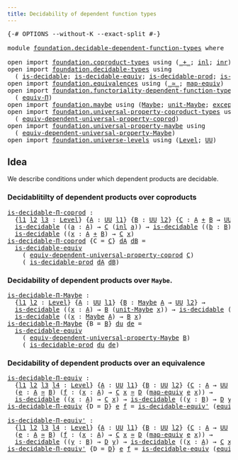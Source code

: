 ```yaml
---
title: Decidability of dependent function types
---
```


<pre class="Agda"><a id="66" class="Symbol">{-#</a> <a id="70" class="Keyword">OPTIONS</a> <a id="78" class="Pragma">--without-K</a> <a id="90" class="Pragma">--exact-split</a> <a id="104" class="Symbol">#-}</a>

<a id="109" class="Keyword">module</a> <a id="116" href="foundation.decidable-dependent-function-types.html" class="Module">foundation.decidable-dependent-function-types</a> <a id="162" class="Keyword">where</a>

<a id="169" class="Keyword">open</a> <a id="174" class="Keyword">import</a> <a id="181" href="foundation.coproduct-types.html" class="Module">foundation.coproduct-types</a> <a id="208" class="Keyword">using</a> <a id="214" class="Symbol">(</a><a id="215" href="foundation.coproduct-types.html#1182" class="Datatype Operator">_+_</a><a id="218" class="Symbol">;</a> <a id="220" href="foundation.coproduct-types.html#1250" class="InductiveConstructor">inl</a><a id="223" class="Symbol">;</a> <a id="225" href="foundation.coproduct-types.html#1268" class="InductiveConstructor">inr</a><a id="228" class="Symbol">)</a>
<a id="230" class="Keyword">open</a> <a id="235" class="Keyword">import</a> <a id="242" href="foundation.decidable-types.html" class="Module">foundation.decidable-types</a> <a id="269" class="Keyword">using</a>
  <a id="277" class="Symbol">(</a> <a id="279" href="foundation.decidable-types.html#1915" class="Function">is-decidable</a><a id="291" class="Symbol">;</a> <a id="293" href="foundation.decidable-types.html#5692" class="Function">is-decidable-equiv</a><a id="311" class="Symbol">;</a> <a id="313" href="foundation.decidable-types.html#3314" class="Function">is-decidable-prod</a><a id="330" class="Symbol">;</a> <a id="332" href="foundation.decidable-types.html#5838" class="Function">is-decidable-equiv&#39;</a><a id="351" class="Symbol">)</a>
<a id="353" class="Keyword">open</a> <a id="358" class="Keyword">import</a> <a id="365" href="foundation.equivalences.html" class="Module">foundation.equivalences</a> <a id="389" class="Keyword">using</a> <a id="395" class="Symbol">(</a><a id="396" href="foundation-core.equivalences.html#1621" class="Function Operator">_≃_</a><a id="399" class="Symbol">;</a> <a id="401" href="foundation-core.equivalences.html#1821" class="Function">map-equiv</a><a id="410" class="Symbol">)</a>
<a id="412" class="Keyword">open</a> <a id="417" class="Keyword">import</a> <a id="424" href="foundation.functoriality-dependent-function-types.html" class="Module">foundation.functoriality-dependent-function-types</a> <a id="474" class="Keyword">using</a>
  <a id="482" class="Symbol">(</a> <a id="484" href="foundation.functoriality-dependent-function-types.html#4404" class="Function">equiv-Π</a><a id="491" class="Symbol">)</a>
<a id="493" class="Keyword">open</a> <a id="498" class="Keyword">import</a> <a id="505" href="foundation.maybe.html" class="Module">foundation.maybe</a> <a id="522" class="Keyword">using</a> <a id="528" class="Symbol">(</a><a id="529" href="foundation.maybe.html#1460" class="Function">Maybe</a><a id="534" class="Symbol">;</a> <a id="536" href="foundation.maybe.html#1514" class="Function">unit-Maybe</a><a id="546" class="Symbol">;</a> <a id="548" href="foundation.maybe.html#1582" class="Function">exception-Maybe</a><a id="563" class="Symbol">)</a>
<a id="565" class="Keyword">open</a> <a id="570" class="Keyword">import</a> <a id="577" href="foundation.universal-property-coproduct-types.html" class="Module">foundation.universal-property-coproduct-types</a> <a id="623" class="Keyword">using</a>
  <a id="631" class="Symbol">(</a> <a id="633" href="foundation.universal-property-coproduct-types.html#1627" class="Function">equiv-dependent-universal-property-coprod</a><a id="674" class="Symbol">)</a>
<a id="676" class="Keyword">open</a> <a id="681" class="Keyword">import</a> <a id="688" href="foundation.universal-property-maybe.html" class="Module">foundation.universal-property-maybe</a> <a id="724" class="Keyword">using</a>
  <a id="732" class="Symbol">(</a> <a id="734" href="foundation.universal-property-maybe.html#1970" class="Function">equiv-dependent-universal-property-Maybe</a><a id="774" class="Symbol">)</a>
<a id="776" class="Keyword">open</a> <a id="781" class="Keyword">import</a> <a id="788" href="foundation.universe-levels.html" class="Module">foundation.universe-levels</a> <a id="815" class="Keyword">using</a> <a id="821" class="Symbol">(</a><a id="822" href="Agda.Primitive.html#597" class="Postulate">Level</a><a id="827" class="Symbol">;</a> <a id="829" href="foundation-core.universe-levels.html#235" class="Primitive">UU</a><a id="831" class="Symbol">)</a>
</pre>
## Idea

We describe conditions under which dependent products are decidable.

### Decidablitilty of dependent products over coproducts

<pre class="Agda"><a id="is-decidable-Π-coprod"></a><a id="983" href="foundation.decidable-dependent-function-types.html#983" class="Function">is-decidable-Π-coprod</a> <a id="1005" class="Symbol">:</a>
  <a id="1009" class="Symbol">{</a><a id="1010" href="foundation.decidable-dependent-function-types.html#1010" class="Bound">l1</a> <a id="1013" href="foundation.decidable-dependent-function-types.html#1013" class="Bound">l2</a> <a id="1016" href="foundation.decidable-dependent-function-types.html#1016" class="Bound">l3</a> <a id="1019" class="Symbol">:</a> <a id="1021" href="Agda.Primitive.html#597" class="Postulate">Level</a><a id="1026" class="Symbol">}</a> <a id="1028" class="Symbol">{</a><a id="1029" href="foundation.decidable-dependent-function-types.html#1029" class="Bound">A</a> <a id="1031" class="Symbol">:</a> <a id="1033" href="foundation-core.universe-levels.html#235" class="Primitive">UU</a> <a id="1036" href="foundation.decidable-dependent-function-types.html#1010" class="Bound">l1</a><a id="1038" class="Symbol">}</a> <a id="1040" class="Symbol">{</a><a id="1041" href="foundation.decidable-dependent-function-types.html#1041" class="Bound">B</a> <a id="1043" class="Symbol">:</a> <a id="1045" href="foundation-core.universe-levels.html#235" class="Primitive">UU</a> <a id="1048" href="foundation.decidable-dependent-function-types.html#1013" class="Bound">l2</a><a id="1050" class="Symbol">}</a> <a id="1052" class="Symbol">{</a><a id="1053" href="foundation.decidable-dependent-function-types.html#1053" class="Bound">C</a> <a id="1055" class="Symbol">:</a> <a id="1057" href="foundation.decidable-dependent-function-types.html#1029" class="Bound">A</a> <a id="1059" href="foundation.coproduct-types.html#1182" class="Datatype Operator">+</a> <a id="1061" href="foundation.decidable-dependent-function-types.html#1041" class="Bound">B</a> <a id="1063" class="Symbol">→</a> <a id="1065" href="foundation-core.universe-levels.html#235" class="Primitive">UU</a> <a id="1068" href="foundation.decidable-dependent-function-types.html#1016" class="Bound">l3</a><a id="1070" class="Symbol">}</a> <a id="1072" class="Symbol">→</a>
  <a id="1076" href="foundation.decidable-types.html#1915" class="Function">is-decidable</a> <a id="1089" class="Symbol">((</a><a id="1091" href="foundation.decidable-dependent-function-types.html#1091" class="Bound">a</a> <a id="1093" class="Symbol">:</a> <a id="1095" href="foundation.decidable-dependent-function-types.html#1029" class="Bound">A</a><a id="1096" class="Symbol">)</a> <a id="1098" class="Symbol">→</a> <a id="1100" href="foundation.decidable-dependent-function-types.html#1053" class="Bound">C</a> <a id="1102" class="Symbol">(</a><a id="1103" href="foundation.coproduct-types.html#1250" class="InductiveConstructor">inl</a> <a id="1107" href="foundation.decidable-dependent-function-types.html#1091" class="Bound">a</a><a id="1108" class="Symbol">))</a> <a id="1111" class="Symbol">→</a> <a id="1113" href="foundation.decidable-types.html#1915" class="Function">is-decidable</a> <a id="1126" class="Symbol">((</a><a id="1128" href="foundation.decidable-dependent-function-types.html#1128" class="Bound">b</a> <a id="1130" class="Symbol">:</a> <a id="1132" href="foundation.decidable-dependent-function-types.html#1041" class="Bound">B</a><a id="1133" class="Symbol">)</a> <a id="1135" class="Symbol">→</a> <a id="1137" href="foundation.decidable-dependent-function-types.html#1053" class="Bound">C</a> <a id="1139" class="Symbol">(</a><a id="1140" href="foundation.coproduct-types.html#1268" class="InductiveConstructor">inr</a> <a id="1144" href="foundation.decidable-dependent-function-types.html#1128" class="Bound">b</a><a id="1145" class="Symbol">))</a> <a id="1148" class="Symbol">→</a>
  <a id="1152" href="foundation.decidable-types.html#1915" class="Function">is-decidable</a> <a id="1165" class="Symbol">((</a><a id="1167" href="foundation.decidable-dependent-function-types.html#1167" class="Bound">x</a> <a id="1169" class="Symbol">:</a> <a id="1171" href="foundation.decidable-dependent-function-types.html#1029" class="Bound">A</a> <a id="1173" href="foundation.coproduct-types.html#1182" class="Datatype Operator">+</a> <a id="1175" href="foundation.decidable-dependent-function-types.html#1041" class="Bound">B</a><a id="1176" class="Symbol">)</a> <a id="1178" class="Symbol">→</a> <a id="1180" href="foundation.decidable-dependent-function-types.html#1053" class="Bound">C</a> <a id="1182" href="foundation.decidable-dependent-function-types.html#1167" class="Bound">x</a><a id="1183" class="Symbol">)</a>
<a id="1185" href="foundation.decidable-dependent-function-types.html#983" class="Function">is-decidable-Π-coprod</a> <a id="1207" class="Symbol">{</a><a id="1208" class="Argument">C</a> <a id="1210" class="Symbol">=</a> <a id="1212" href="foundation.decidable-dependent-function-types.html#1212" class="Bound">C</a><a id="1213" class="Symbol">}</a> <a id="1215" href="foundation.decidable-dependent-function-types.html#1215" class="Bound">dA</a> <a id="1218" href="foundation.decidable-dependent-function-types.html#1218" class="Bound">dB</a> <a id="1221" class="Symbol">=</a>
  <a id="1225" href="foundation.decidable-types.html#5692" class="Function">is-decidable-equiv</a>
    <a id="1248" class="Symbol">(</a> <a id="1250" href="foundation.universal-property-coproduct-types.html#1627" class="Function">equiv-dependent-universal-property-coprod</a> <a id="1292" href="foundation.decidable-dependent-function-types.html#1212" class="Bound">C</a><a id="1293" class="Symbol">)</a>
    <a id="1299" class="Symbol">(</a> <a id="1301" href="foundation.decidable-types.html#3314" class="Function">is-decidable-prod</a> <a id="1319" href="foundation.decidable-dependent-function-types.html#1215" class="Bound">dA</a> <a id="1322" href="foundation.decidable-dependent-function-types.html#1218" class="Bound">dB</a><a id="1324" class="Symbol">)</a>
</pre>
### Decidability of dependent products over `Maybe`.

<pre class="Agda"><a id="is-decidable-Π-Maybe"></a><a id="1393" href="foundation.decidable-dependent-function-types.html#1393" class="Function">is-decidable-Π-Maybe</a> <a id="1414" class="Symbol">:</a>
  <a id="1418" class="Symbol">{</a><a id="1419" href="foundation.decidable-dependent-function-types.html#1419" class="Bound">l1</a> <a id="1422" href="foundation.decidable-dependent-function-types.html#1422" class="Bound">l2</a> <a id="1425" class="Symbol">:</a> <a id="1427" href="Agda.Primitive.html#597" class="Postulate">Level</a><a id="1432" class="Symbol">}</a> <a id="1434" class="Symbol">{</a><a id="1435" href="foundation.decidable-dependent-function-types.html#1435" class="Bound">A</a> <a id="1437" class="Symbol">:</a> <a id="1439" href="foundation-core.universe-levels.html#235" class="Primitive">UU</a> <a id="1442" href="foundation.decidable-dependent-function-types.html#1419" class="Bound">l1</a><a id="1444" class="Symbol">}</a> <a id="1446" class="Symbol">{</a><a id="1447" href="foundation.decidable-dependent-function-types.html#1447" class="Bound">B</a> <a id="1449" class="Symbol">:</a> <a id="1451" href="foundation.maybe.html#1460" class="Function">Maybe</a> <a id="1457" href="foundation.decidable-dependent-function-types.html#1435" class="Bound">A</a> <a id="1459" class="Symbol">→</a> <a id="1461" href="foundation-core.universe-levels.html#235" class="Primitive">UU</a> <a id="1464" href="foundation.decidable-dependent-function-types.html#1422" class="Bound">l2</a><a id="1466" class="Symbol">}</a> <a id="1468" class="Symbol">→</a>
  <a id="1472" href="foundation.decidable-types.html#1915" class="Function">is-decidable</a> <a id="1485" class="Symbol">((</a><a id="1487" href="foundation.decidable-dependent-function-types.html#1487" class="Bound">x</a> <a id="1489" class="Symbol">:</a> <a id="1491" href="foundation.decidable-dependent-function-types.html#1435" class="Bound">A</a><a id="1492" class="Symbol">)</a> <a id="1494" class="Symbol">→</a> <a id="1496" href="foundation.decidable-dependent-function-types.html#1447" class="Bound">B</a> <a id="1498" class="Symbol">(</a><a id="1499" href="foundation.maybe.html#1514" class="Function">unit-Maybe</a> <a id="1510" href="foundation.decidable-dependent-function-types.html#1487" class="Bound">x</a><a id="1511" class="Symbol">))</a> <a id="1514" class="Symbol">→</a> <a id="1516" href="foundation.decidable-types.html#1915" class="Function">is-decidable</a> <a id="1529" class="Symbol">(</a><a id="1530" href="foundation.decidable-dependent-function-types.html#1447" class="Bound">B</a> <a id="1532" href="foundation.maybe.html#1582" class="Function">exception-Maybe</a><a id="1547" class="Symbol">)</a> <a id="1549" class="Symbol">→</a>
  <a id="1553" href="foundation.decidable-types.html#1915" class="Function">is-decidable</a> <a id="1566" class="Symbol">((</a><a id="1568" href="foundation.decidable-dependent-function-types.html#1568" class="Bound">x</a> <a id="1570" class="Symbol">:</a> <a id="1572" href="foundation.maybe.html#1460" class="Function">Maybe</a> <a id="1578" href="foundation.decidable-dependent-function-types.html#1435" class="Bound">A</a><a id="1579" class="Symbol">)</a> <a id="1581" class="Symbol">→</a> <a id="1583" href="foundation.decidable-dependent-function-types.html#1447" class="Bound">B</a> <a id="1585" href="foundation.decidable-dependent-function-types.html#1568" class="Bound">x</a><a id="1586" class="Symbol">)</a>
<a id="1588" href="foundation.decidable-dependent-function-types.html#1393" class="Function">is-decidable-Π-Maybe</a> <a id="1609" class="Symbol">{</a><a id="1610" class="Argument">B</a> <a id="1612" class="Symbol">=</a> <a id="1614" href="foundation.decidable-dependent-function-types.html#1614" class="Bound">B</a><a id="1615" class="Symbol">}</a> <a id="1617" href="foundation.decidable-dependent-function-types.html#1617" class="Bound">du</a> <a id="1620" href="foundation.decidable-dependent-function-types.html#1620" class="Bound">de</a> <a id="1623" class="Symbol">=</a>
  <a id="1627" href="foundation.decidable-types.html#5692" class="Function">is-decidable-equiv</a>
    <a id="1650" class="Symbol">(</a> <a id="1652" href="foundation.universal-property-maybe.html#1970" class="Function">equiv-dependent-universal-property-Maybe</a> <a id="1693" href="foundation.decidable-dependent-function-types.html#1614" class="Bound">B</a><a id="1694" class="Symbol">)</a>
    <a id="1700" class="Symbol">(</a> <a id="1702" href="foundation.decidable-types.html#3314" class="Function">is-decidable-prod</a> <a id="1720" href="foundation.decidable-dependent-function-types.html#1617" class="Bound">du</a> <a id="1723" href="foundation.decidable-dependent-function-types.html#1620" class="Bound">de</a><a id="1725" class="Symbol">)</a>
</pre>
### Decidability of dependent products over an equivalence

<pre class="Agda"><a id="is-decidable-Π-equiv"></a><a id="1800" href="foundation.decidable-dependent-function-types.html#1800" class="Function">is-decidable-Π-equiv</a> <a id="1821" class="Symbol">:</a>
  <a id="1825" class="Symbol">{</a><a id="1826" href="foundation.decidable-dependent-function-types.html#1826" class="Bound">l1</a> <a id="1829" href="foundation.decidable-dependent-function-types.html#1829" class="Bound">l2</a> <a id="1832" href="foundation.decidable-dependent-function-types.html#1832" class="Bound">l3</a> <a id="1835" href="foundation.decidable-dependent-function-types.html#1835" class="Bound">l4</a> <a id="1838" class="Symbol">:</a> <a id="1840" href="Agda.Primitive.html#597" class="Postulate">Level</a><a id="1845" class="Symbol">}</a> <a id="1847" class="Symbol">{</a><a id="1848" href="foundation.decidable-dependent-function-types.html#1848" class="Bound">A</a> <a id="1850" class="Symbol">:</a> <a id="1852" href="foundation-core.universe-levels.html#235" class="Primitive">UU</a> <a id="1855" href="foundation.decidable-dependent-function-types.html#1826" class="Bound">l1</a><a id="1857" class="Symbol">}</a> <a id="1859" class="Symbol">{</a><a id="1860" href="foundation.decidable-dependent-function-types.html#1860" class="Bound">B</a> <a id="1862" class="Symbol">:</a> <a id="1864" href="foundation-core.universe-levels.html#235" class="Primitive">UU</a> <a id="1867" href="foundation.decidable-dependent-function-types.html#1829" class="Bound">l2</a><a id="1869" class="Symbol">}</a> <a id="1871" class="Symbol">{</a><a id="1872" href="foundation.decidable-dependent-function-types.html#1872" class="Bound">C</a> <a id="1874" class="Symbol">:</a> <a id="1876" href="foundation.decidable-dependent-function-types.html#1848" class="Bound">A</a> <a id="1878" class="Symbol">→</a> <a id="1880" href="foundation-core.universe-levels.html#235" class="Primitive">UU</a> <a id="1883" href="foundation.decidable-dependent-function-types.html#1832" class="Bound">l3</a><a id="1885" class="Symbol">}</a> <a id="1887" class="Symbol">{</a><a id="1888" href="foundation.decidable-dependent-function-types.html#1888" class="Bound">D</a> <a id="1890" class="Symbol">:</a> <a id="1892" href="foundation.decidable-dependent-function-types.html#1860" class="Bound">B</a> <a id="1894" class="Symbol">→</a> <a id="1896" href="foundation-core.universe-levels.html#235" class="Primitive">UU</a> <a id="1899" href="foundation.decidable-dependent-function-types.html#1835" class="Bound">l4</a><a id="1901" class="Symbol">}</a>
  <a id="1905" class="Symbol">(</a><a id="1906" href="foundation.decidable-dependent-function-types.html#1906" class="Bound">e</a> <a id="1908" class="Symbol">:</a> <a id="1910" href="foundation.decidable-dependent-function-types.html#1848" class="Bound">A</a> <a id="1912" href="foundation-core.equivalences.html#1621" class="Function Operator">≃</a> <a id="1914" href="foundation.decidable-dependent-function-types.html#1860" class="Bound">B</a><a id="1915" class="Symbol">)</a> <a id="1917" class="Symbol">(</a><a id="1918" href="foundation.decidable-dependent-function-types.html#1918" class="Bound">f</a> <a id="1920" class="Symbol">:</a> <a id="1922" class="Symbol">(</a><a id="1923" href="foundation.decidable-dependent-function-types.html#1923" class="Bound">x</a> <a id="1925" class="Symbol">:</a> <a id="1927" href="foundation.decidable-dependent-function-types.html#1848" class="Bound">A</a><a id="1928" class="Symbol">)</a> <a id="1930" class="Symbol">→</a> <a id="1932" href="foundation.decidable-dependent-function-types.html#1872" class="Bound">C</a> <a id="1934" href="foundation.decidable-dependent-function-types.html#1923" class="Bound">x</a> <a id="1936" href="foundation-core.equivalences.html#1621" class="Function Operator">≃</a> <a id="1938" href="foundation.decidable-dependent-function-types.html#1888" class="Bound">D</a> <a id="1940" class="Symbol">(</a><a id="1941" href="foundation-core.equivalences.html#1821" class="Function">map-equiv</a> <a id="1951" href="foundation.decidable-dependent-function-types.html#1906" class="Bound">e</a> <a id="1953" href="foundation.decidable-dependent-function-types.html#1923" class="Bound">x</a><a id="1954" class="Symbol">))</a> <a id="1957" class="Symbol">→</a>
  <a id="1961" href="foundation.decidable-types.html#1915" class="Function">is-decidable</a> <a id="1974" class="Symbol">((</a><a id="1976" href="foundation.decidable-dependent-function-types.html#1976" class="Bound">x</a> <a id="1978" class="Symbol">:</a> <a id="1980" href="foundation.decidable-dependent-function-types.html#1848" class="Bound">A</a><a id="1981" class="Symbol">)</a> <a id="1983" class="Symbol">→</a> <a id="1985" href="foundation.decidable-dependent-function-types.html#1872" class="Bound">C</a> <a id="1987" href="foundation.decidable-dependent-function-types.html#1976" class="Bound">x</a><a id="1988" class="Symbol">)</a> <a id="1990" class="Symbol">→</a> <a id="1992" href="foundation.decidable-types.html#1915" class="Function">is-decidable</a> <a id="2005" class="Symbol">((</a><a id="2007" href="foundation.decidable-dependent-function-types.html#2007" class="Bound">y</a> <a id="2009" class="Symbol">:</a> <a id="2011" href="foundation.decidable-dependent-function-types.html#1860" class="Bound">B</a><a id="2012" class="Symbol">)</a> <a id="2014" class="Symbol">→</a> <a id="2016" href="foundation.decidable-dependent-function-types.html#1888" class="Bound">D</a> <a id="2018" href="foundation.decidable-dependent-function-types.html#2007" class="Bound">y</a><a id="2019" class="Symbol">)</a>
<a id="2021" href="foundation.decidable-dependent-function-types.html#1800" class="Function">is-decidable-Π-equiv</a> <a id="2042" class="Symbol">{</a><a id="2043" class="Argument">D</a> <a id="2045" class="Symbol">=</a> <a id="2047" href="foundation.decidable-dependent-function-types.html#2047" class="Bound">D</a><a id="2048" class="Symbol">}</a> <a id="2050" href="foundation.decidable-dependent-function-types.html#2050" class="Bound">e</a> <a id="2052" href="foundation.decidable-dependent-function-types.html#2052" class="Bound">f</a> <a id="2054" class="Symbol">=</a> <a id="2056" href="foundation.decidable-types.html#5838" class="Function">is-decidable-equiv&#39;</a> <a id="2076" class="Symbol">(</a><a id="2077" href="foundation.functoriality-dependent-function-types.html#4404" class="Function">equiv-Π</a> <a id="2085" href="foundation.decidable-dependent-function-types.html#2047" class="Bound">D</a> <a id="2087" href="foundation.decidable-dependent-function-types.html#2050" class="Bound">e</a> <a id="2089" href="foundation.decidable-dependent-function-types.html#2052" class="Bound">f</a><a id="2090" class="Symbol">)</a>

<a id="is-decidable-Π-equiv&#39;"></a><a id="2093" href="foundation.decidable-dependent-function-types.html#2093" class="Function">is-decidable-Π-equiv&#39;</a> <a id="2115" class="Symbol">:</a>
  <a id="2119" class="Symbol">{</a><a id="2120" href="foundation.decidable-dependent-function-types.html#2120" class="Bound">l1</a> <a id="2123" href="foundation.decidable-dependent-function-types.html#2123" class="Bound">l2</a> <a id="2126" href="foundation.decidable-dependent-function-types.html#2126" class="Bound">l3</a> <a id="2129" href="foundation.decidable-dependent-function-types.html#2129" class="Bound">l4</a> <a id="2132" class="Symbol">:</a> <a id="2134" href="Agda.Primitive.html#597" class="Postulate">Level</a><a id="2139" class="Symbol">}</a> <a id="2141" class="Symbol">{</a><a id="2142" href="foundation.decidable-dependent-function-types.html#2142" class="Bound">A</a> <a id="2144" class="Symbol">:</a> <a id="2146" href="foundation-core.universe-levels.html#235" class="Primitive">UU</a> <a id="2149" href="foundation.decidable-dependent-function-types.html#2120" class="Bound">l1</a><a id="2151" class="Symbol">}</a> <a id="2153" class="Symbol">{</a><a id="2154" href="foundation.decidable-dependent-function-types.html#2154" class="Bound">B</a> <a id="2156" class="Symbol">:</a> <a id="2158" href="foundation-core.universe-levels.html#235" class="Primitive">UU</a> <a id="2161" href="foundation.decidable-dependent-function-types.html#2123" class="Bound">l2</a><a id="2163" class="Symbol">}</a> <a id="2165" class="Symbol">{</a><a id="2166" href="foundation.decidable-dependent-function-types.html#2166" class="Bound">C</a> <a id="2168" class="Symbol">:</a> <a id="2170" href="foundation.decidable-dependent-function-types.html#2142" class="Bound">A</a> <a id="2172" class="Symbol">→</a> <a id="2174" href="foundation-core.universe-levels.html#235" class="Primitive">UU</a> <a id="2177" href="foundation.decidable-dependent-function-types.html#2126" class="Bound">l3</a><a id="2179" class="Symbol">}</a> <a id="2181" class="Symbol">{</a><a id="2182" href="foundation.decidable-dependent-function-types.html#2182" class="Bound">D</a> <a id="2184" class="Symbol">:</a> <a id="2186" href="foundation.decidable-dependent-function-types.html#2154" class="Bound">B</a> <a id="2188" class="Symbol">→</a> <a id="2190" href="foundation-core.universe-levels.html#235" class="Primitive">UU</a> <a id="2193" href="foundation.decidable-dependent-function-types.html#2129" class="Bound">l4</a><a id="2195" class="Symbol">}</a>
  <a id="2199" class="Symbol">(</a><a id="2200" href="foundation.decidable-dependent-function-types.html#2200" class="Bound">e</a> <a id="2202" class="Symbol">:</a> <a id="2204" href="foundation.decidable-dependent-function-types.html#2142" class="Bound">A</a> <a id="2206" href="foundation-core.equivalences.html#1621" class="Function Operator">≃</a> <a id="2208" href="foundation.decidable-dependent-function-types.html#2154" class="Bound">B</a><a id="2209" class="Symbol">)</a> <a id="2211" class="Symbol">(</a><a id="2212" href="foundation.decidable-dependent-function-types.html#2212" class="Bound">f</a> <a id="2214" class="Symbol">:</a> <a id="2216" class="Symbol">(</a><a id="2217" href="foundation.decidable-dependent-function-types.html#2217" class="Bound">x</a> <a id="2219" class="Symbol">:</a> <a id="2221" href="foundation.decidable-dependent-function-types.html#2142" class="Bound">A</a><a id="2222" class="Symbol">)</a> <a id="2224" class="Symbol">→</a> <a id="2226" href="foundation.decidable-dependent-function-types.html#2166" class="Bound">C</a> <a id="2228" href="foundation.decidable-dependent-function-types.html#2217" class="Bound">x</a> <a id="2230" href="foundation-core.equivalences.html#1621" class="Function Operator">≃</a> <a id="2232" href="foundation.decidable-dependent-function-types.html#2182" class="Bound">D</a> <a id="2234" class="Symbol">(</a><a id="2235" href="foundation-core.equivalences.html#1821" class="Function">map-equiv</a> <a id="2245" href="foundation.decidable-dependent-function-types.html#2200" class="Bound">e</a> <a id="2247" href="foundation.decidable-dependent-function-types.html#2217" class="Bound">x</a><a id="2248" class="Symbol">))</a> <a id="2251" class="Symbol">→</a>
  <a id="2255" href="foundation.decidable-types.html#1915" class="Function">is-decidable</a> <a id="2268" class="Symbol">((</a><a id="2270" href="foundation.decidable-dependent-function-types.html#2270" class="Bound">y</a> <a id="2272" class="Symbol">:</a> <a id="2274" href="foundation.decidable-dependent-function-types.html#2154" class="Bound">B</a><a id="2275" class="Symbol">)</a> <a id="2277" class="Symbol">→</a> <a id="2279" href="foundation.decidable-dependent-function-types.html#2182" class="Bound">D</a> <a id="2281" href="foundation.decidable-dependent-function-types.html#2270" class="Bound">y</a><a id="2282" class="Symbol">)</a> <a id="2284" class="Symbol">→</a> <a id="2286" href="foundation.decidable-types.html#1915" class="Function">is-decidable</a> <a id="2299" class="Symbol">((</a><a id="2301" href="foundation.decidable-dependent-function-types.html#2301" class="Bound">x</a> <a id="2303" class="Symbol">:</a> <a id="2305" href="foundation.decidable-dependent-function-types.html#2142" class="Bound">A</a><a id="2306" class="Symbol">)</a> <a id="2308" class="Symbol">→</a> <a id="2310" href="foundation.decidable-dependent-function-types.html#2166" class="Bound">C</a> <a id="2312" href="foundation.decidable-dependent-function-types.html#2301" class="Bound">x</a><a id="2313" class="Symbol">)</a>
<a id="2315" href="foundation.decidable-dependent-function-types.html#2093" class="Function">is-decidable-Π-equiv&#39;</a> <a id="2337" class="Symbol">{</a><a id="2338" class="Argument">D</a> <a id="2340" class="Symbol">=</a> <a id="2342" href="foundation.decidable-dependent-function-types.html#2342" class="Bound">D</a><a id="2343" class="Symbol">}</a> <a id="2345" href="foundation.decidable-dependent-function-types.html#2345" class="Bound">e</a> <a id="2347" href="foundation.decidable-dependent-function-types.html#2347" class="Bound">f</a> <a id="2349" class="Symbol">=</a> <a id="2351" href="foundation.decidable-types.html#5692" class="Function">is-decidable-equiv</a> <a id="2370" class="Symbol">(</a><a id="2371" href="foundation.functoriality-dependent-function-types.html#4404" class="Function">equiv-Π</a> <a id="2379" href="foundation.decidable-dependent-function-types.html#2342" class="Bound">D</a> <a id="2381" href="foundation.decidable-dependent-function-types.html#2345" class="Bound">e</a> <a id="2383" href="foundation.decidable-dependent-function-types.html#2347" class="Bound">f</a><a id="2384" class="Symbol">)</a>
</pre>